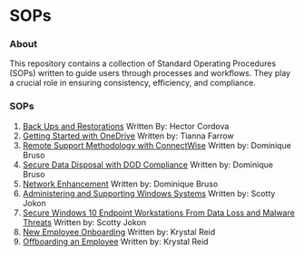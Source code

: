 # SOPs

### About 
This repository contains a collection of Standard Operating Procedures (SOPs) written to guide users through processes and workflows. They play a crucial role in ensuring consistency, efficiency, and compliance. 

### SOPs
1. [Back Ups and Restorations](SOP-back-ups-and-restorations.md) Written By: Hector Cordova
2. [Getting Started with OneDrive](SOP-getting-started-with-onedrive.md) Written by: Tianna Farrow
3. [Remote Support Methodology with ConnectWise](rSOP-remote-support.md) Written by: Dominique Bruso
4. [Secure Data Disposal with DOD Compliance](SOP-secure-disposal.md) Written by: Dominique Bruso
5. [Network Enhancement](SOP-network-enhancement.md) Written by: Dominique Bruso
6. [Administering and Supporting Windows Systems](SOP-adminsupport-windows10.md) Written by: Scotty Jokon
7. [Secure Windows 10 Endpoint Workstations From Data Loss and Malware Threats](SOP-secure-endpoint.md) Written by: Scotty Jokon
8. [New Employee Onboarding](SOP-employee-onboarding.md) Written by: Krystal Reid
9. [Offboarding an Employee](SOP-offboarding-employees.md) Written by: Krystal Reid
